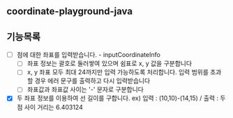 ## coordinate-playground-java
## 기능목록
- [ ] 점에 대한 좌표를 입력받습니다. - inputCoordinateInfo
  - [ ] 좌표 정보는 괄호로 둘러쌓여 있으며 쉼표로 x, y 값을 구분합니다
  - [ ]  x, y 좌표 모두 최대 24까지만 입력 가능하도록 처리합니다. 입력 범위를 초과할 경우 에러 문구를 출력하고 다시 입력받습니다
  - [ ] 좌표값과 좌표값 사이는 '-' 문자로 구분합니다
- [x] 두 좌표 정보를 이용하여 선 길이를 구합니다. ex) 입력 : (10,10)-(14,15)  / 출력 : 두 점 사이 거리는 6.403124

